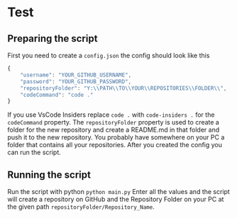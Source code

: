 # Test 

## Preparing the script
First you need to create a `config.json` the config should look like this
```JavaScript
{
    "username": "YOUR_GITHUB_USERNAME",
    "password": "YOUR_GITHUB_PASSWORD",
    "repositoryFolder": "Y:\\PATH\\TO\\YOUR\\REPOSITORIES\\FOLDER\\",
    "codeCommand": "code ."
}
```

If you use VsCode Insiders replace `code .` with `code-insiders .` for the `codeCommand` property. 
The `repositoryFolder` property is used to create a folder for the new repository and create a README.md in that folder and push it to the new repository. You probably have somewhere on your PC a folder that contains all your repositories.
After you created the config you can run the script.

## Running the script
Run the script with python `python main.py`
Enter all the values and the script will create a repository on GitHub and the Repository Folder on your PC at the given path
`repositoryFolder/Repository_Name`.
